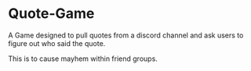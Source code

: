 # Quote-Game

A Game designed to pull quotes from a discord channel and ask users to figure out who said the quote.

This is to cause mayhem within friend groups.
